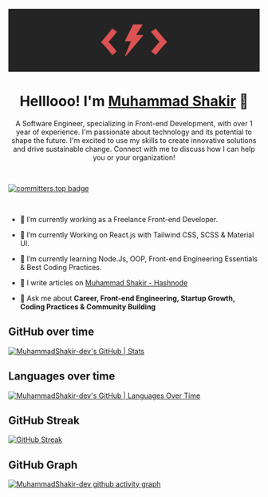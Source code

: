![GitHub-bg](https://github.com/MuhammadShakir-dev/MuhammadShakir-dev/blob/main/LinkedIn%20cover%20-%201.png)

<h1 align="center">Helllooo!   I'm <a href="https://m-shakir.vercel.app/" target="blank"> Muhammad Shakir</a>  👋</h1> 

<p align='center'>
A Software Engineer, specializing in Front-end Development, with over 1 year of experience. I'm passionate about technology and its potential to shape the future. I'm excited to use my skills to create innovative solutions and drive sustainable change. Connect with me to discuss how I can help you or your organization!
</p>

<br>

[![committers.top badge](https://user-badge.committers.top/pakistan/MuhammadShakir-dev.svg)](https://user-badge.committers.top/pakistan/MuhammadShakir-dev)

<br>

- 🔭 I’m currently working as a Freelance Front-end Developer. 

- 🌱 I’m currently Working on React.js with Tailwind CSS, SCSS & Material UI.
  
- 🌱 I’m currently learning Node.Js, OOP, Front-end Engineering Essentials & Best Coding Practices.

- 📝 I write articles on [Muhammad Shakir - Hashnode](https://muhammadshakir.hashnode.dev/)

- 💬 Ask me about **Career, Front-end Engineering, Startup Growth, Coding Practices & Community Building**

 
## GitHub over time
[![MuhammadShakir-dev's GitHub | Stats](https://stats.quine.sh/MuhammadShakir-dev/github?theme=dark)](https://quine.sh)
 
## Languages over time
[![MuhammadShakir-dev's GitHub | Languages Over Time](https://stats.quine.sh/MuhammadShakir-dev/languages-over-time?theme=dark)](https://quine.sh)

## GitHub Streak
[![GitHub Streak](https://streak-stats.demolab.com?user=MuhammadShakir-dev&theme=dark&hide_border=true)](https://git.io/streak-stats)

## GitHub Graph
[![MuhammadShakir-dev github activity graph](https://github-readme-activity-graph.vercel.app/graph?username=MuhammadShakir-dev&theme=github-compact	)](https://github.com/MuhammadShakir-dev/github-readme-activity-graph)


